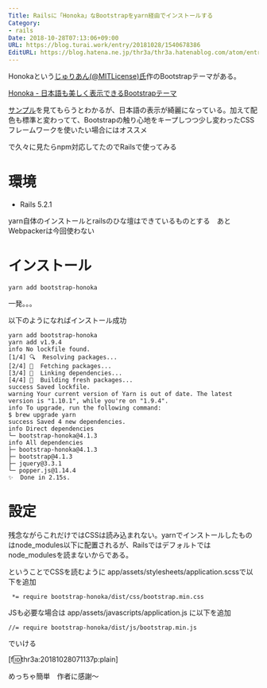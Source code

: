 ```yaml
---
Title: Railsに「Honoka」なBootstrapをyarn経由でインストールする
Category:
- rails
Date: 2018-10-28T07:13:06+09:00
URL: https://blog.turai.work/entry/20181028/1540678386
EditURL: https://blog.hatena.ne.jp/thr3a/thr3a.hatenablog.com/atom/entry/10257846132660683954
---
```


Honokaという[じゅりあん(@MITLicense)氏](https://twitter.com/MITLicense)作のBootstrapテーマがある。

[Honoka - 日本語も美しく表示できるBootstrapテーマ](http://honokak.osaka/)

[サンプル](http://honokak.osaka/bootstrap-ja.html)を見てもらうとわかるが、日本語の表示が綺麗になっている。加えて配色も標準と変わってて、Bootstrapの触り心地をキープしつつ少し変わったCSSフレームワークを使いたい場合にはオススメ

で久々に見たらnpm対応してたのでRailsで使ってみる

# 環境

- Rails 5.2.1

yarn自体のインストールとrailsのひな壇はできているものとする　あとWebpackerは今回使わない

# インストール

```
yarn add bootstrap-honoka
```

一発。。。

以下のようになればインストール成功

```
yarn add bootstrap-honoka
yarn add v1.9.4
info No lockfile found.
[1/4] 🔍  Resolving packages...
[2/4] 🚚  Fetching packages...
[3/4] 🔗  Linking dependencies...
[4/4] 📃  Building fresh packages...
success Saved lockfile.
warning Your current version of Yarn is out of date. The latest version is "1.10.1", while you're on "1.9.4".
info To upgrade, run the following command:
$ brew upgrade yarn
success Saved 4 new dependencies.
info Direct dependencies
└─ bootstrap-honoka@4.1.3
info All dependencies
├─ bootstrap-honoka@4.1.3
├─ bootstrap@4.1.3
├─ jquery@3.3.1
└─ popper.js@1.14.4
✨  Done in 2.15s.
```

# 設定

残念ながらこれだけではCSSは読み込まれない。yarnでインストールしたものはnode_modules以下に配置されるが、Railsではデフォルトではnode_modulesを読まないからである。

ということでCSSを読むように app/assets/stylesheets/application.scssで以下を追加

```
 *= require bootstrap-honoka/dist/css/bootstrap.min.css
```

JSも必要な場合は app/assets/javascripts/application.js に以下を追加

```
//= require bootstrap-honoka/dist/js/bootstrap.min.js
```

でいける

[f:id:thr3a:20181028071137p:plain]

めっちゃ簡単　作者に感謝〜
